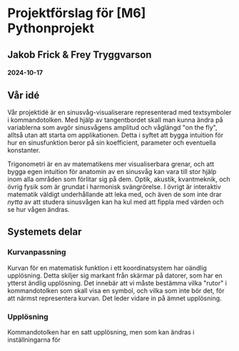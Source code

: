 # **Projektförslag för [M6] Pythonprojekt**
## Jakob Frick & Frey Tryggvarson
#### 2024-10-17
## Vår idé
Vår projektidé är en sinusvåg-visualiserare representerad med textsymboler i kommandotolken. Med hjälp av tangentbordet skall man kunna ändra på variablerna som avgör sinusvågens amplitud och våglängd "on the fly", alltså utan att starta om applikationen. Detta i syftet att bygga intuition för hur en sinusfunktion beror på sin koefficient, parameter och eventuella konstanter.

Trigonometri är en av matematikens mer visualiserbara grenar, och att bygga egen intuition för anatomin av en sinusvåg kan vara till stor hjälp inom alla områden som förlitar sig på dem. Optik, akustik, kvantmeknik, och övrig fysik som är grundat i harmonisk svängrörelse. I övrigt är interaktiv matematik väldigt underhållande att leka med, och även de som inte drar *nytta* av att studera sinusvågen kan ha kul med att fippla med värden och se hur vågen ändras.

## Systemets delar



### Kurvanpassning
Kurvan för en matematisk funktion i ett koordinatsystem har oändlig upplösning. Detta skiljer sig markant från skärmar på datorer, som har en ytterst ändlig upplösning. Det innebär att vi måste bestämma vilka "rutor" i kommandotolken som skall visa en symbol, och vilka som inte bör det, för att närmst representera kurvan. Det leder vidare in på ämnet upplösning.

### Upplösning
Kommandotolken har en satt upplösning, men som kan ändras i inställningarna för 